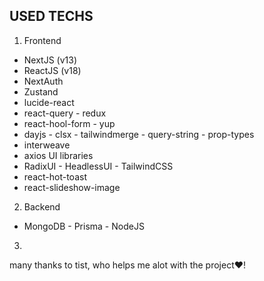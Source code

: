 ## USED TECHS

1. Frontend

- NextJS (v13)
- ReactJS (v18)
- NextAuth
- Zustand
- lucide-react
- react-query - redux
- react-hool-form - yup
- dayjs - clsx - tailwindmerge - query-string - prop-types
- interweave
- axios
  UI libraries
- RadixUI - HeadlessUI - TailwindCSS
- react-hot-toast
- react-slideshow-image

2. Backend

- MongoDB - Prisma - NodeJS

3.

many thanks to tist, who helps me alot with the project❤!
